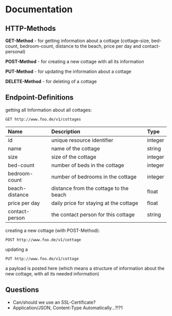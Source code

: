 # Documentation

## HTTP-Methods

**GET-Method** - for getting information about a cottage (cottage-size,
bed-count, bedroom-count, distance to the beach, price per day and
contact-personal)

**POST-Method** - for creating a new cottage with all its information

**PUT-Method** - for updating the information about a cottage

**DELETE-Method** - for deleting of a cottage

## Endpoint-Definitions

getting all Information about all cottages:

```http request
GET http://www.foo.de/v1/cottages
```

| Name           | Description                            | Type    |
|:---------------|:---------------------------------------|:--------|
| id             | unique resource identifier             | integer |
| name           | name of the cottage                    | string  |
| size           | size of the cottage                    | integer |
| bed-count      | number of beds in the cottage          | integer |
| bedroom-count  | number of bedrooms in the cottage      | integer |
| beach-distance | distance from the cottage to the beach | float   |
| price per day  | daily price for staying at the cottage | float   |
| contact-person | the contact person for this cottage    | string  |

creating a new cottage (with POST-Method):

```http request
POST http://www.foo.de/v1/cottage
```

updating a

```http request
PUT http://www.foo.de/v1/cottage
```

a payload is posted here (which means a structure of information about
the new cottage, with all its needed information)

## Questions

- Can/should we use an SSL-Certificate?
- Application/JSON, Content-Type Automatically...?!?1